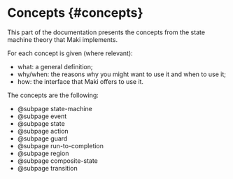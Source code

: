 # Concepts {#concepts}

This part of the documentation presents the concepts from the state machine theory that Maki implements.

For each concept is given (where relevant):
* what: a general definition;
* why/when: the reasons why you might want to use it and when to use it;
* how: the interface that Maki offers to use it.

The concepts are the following:
* @subpage state-machine
* @subpage event
* @subpage state
* @subpage action
* @subpage guard
* @subpage run-to-completion
* @subpage region
* @subpage composite-state
* @subpage transition
